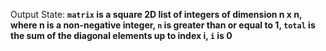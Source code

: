 Output State: **`matrix` is a square 2D list of integers of dimension n x n, where n is a non-negative integer, `n` is greater than or equal to 1, `total` is the sum of the diagonal elements up to index i, `i` is 0**